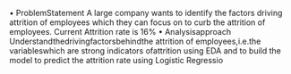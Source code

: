• ProblemStatement A large company wants to identify the factors driving attrition of employees which they can focus on to curb the attrition of employees. Current Attrition rate is 16%
• Analysisapproach Understandthedrivingfactorsbehindthe attrition of employees,i.e.the variableswhich  are strong indicators ofattrition using EDA and  to build the model to predict the attrition rate using Logistic Regressio
